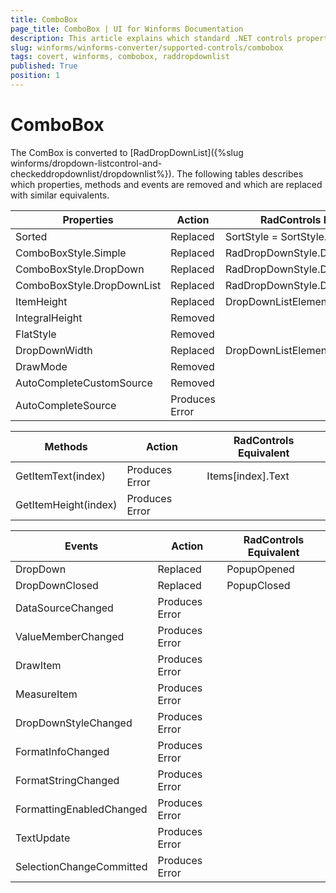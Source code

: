 ```yaml
---
title: ComboBox
page_title: ComboBox | UI for Winforms Documentation
description: This article explains which standard .NET controls properties are removed and which are replaced with similar equivalents. 
slug: winforms/winforms-converter/supported-controls/combobox
tags: covert, winforms, combobox, raddropdownlist
published: True
position: 1
---
```


# ComboBox

The ComBox is converted to [RadDropDownList]({%slug winforms/dropdown-listcontrol-and-checkeddropdownlist/dropdownlist%}). The following tables describes which properties, methods and events are removed and which are replaced with similar equivalents.

|Properties|Action|RadControls Equivalent|
|---|---|---|
|Sorted|Replaced|SortStyle = SortStyle.Ascending|
|ComboBoxStyle.Simple|Replaced|RadDropDownStyle.DropDown|
|ComboBoxStyle.DropDown|Replaced|RadDropDownStyle.DropDown|
|ComboBoxStyle.DropDownList|Replaced|RadDropDownStyle.DropDownList|
|ItemHeight|Replaced|DropDownListElement.ItemHeight|
|IntegralHeight|Removed|   |
|FlatStyle|Removed|   |
|DropDownWidth|Replaced|DropDownListElement.DropDownWidth|
|DrawMode|Removed|   |
|AutoCompleteCustomSource|Removed|   |
|AutoCompleteSource|Produces Error|   |

|Methods|Action|RadControls Equivalent|
|---|---|---|
|GetItemText(index)|Produces Error|Items[index].Text|
|GetItemHeight(index)|Produces Error| |

|Events|Action|RadControls Equivalent|
|---|---|---|
|DropDown|Replaced|PopupOpened|
|DropDownClosed|Replaced|PopupClosed|
|DataSourceChanged|Produces Error|   |
|ValueMemberChanged|Produces Error|   |
|DrawItem|Produces Error|   |
|MeasureItem|Produces Error|   |
|DropDownStyleChanged|Produces Error|   |
|FormatInfoChanged|Produces Error|   |
|FormatStringChanged|Produces Error|   |
|FormattingEnabledChanged|Produces Error|   |
|TextUpdate|Produces Error|   |
|SelectionChangeCommitted|Produces Error|   |
